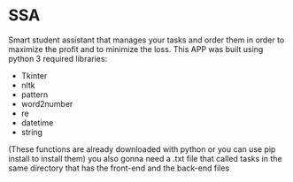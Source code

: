 # SSA
Smart student assistant that manages your tasks and order them in order to maximize the profit and to minimize the loss.
This APP was built using python 3
required libraries:
  - Tkinter
  - nltk
  - pattern
  - word2number 
  - re
  - datetime
  - string
  
(These functions are already downloaded with python or you can use pip install to install them)
you also gonna need a .txt file that called tasks in the same directory that has the front-end and the back-end files
